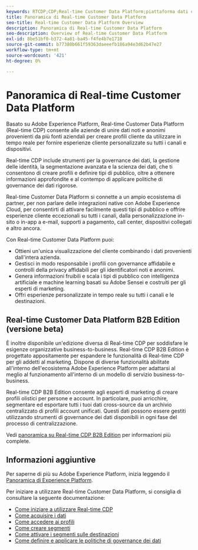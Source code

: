 ```yaml
---
keywords: RTCDP;CDP;Real-time Customer Data Platform;piattaforma dati cliente in tempo reale;cdp in tempo reale;cdp;Customer AI
title: Panoramica di Real-time Customer Data Platform
seo-title: Real-time Customer Data Platform Overview
description: Panoramica di Real-time Customer Data Platform
seo-description: Overview of Real-time Customer Data Platform
exl-id: 8be51bf0-b372-4a81-ba45-f4fe4b7e1718
source-git-commit: b77380b661f59363daeeefb186a94e3d62b47e27
workflow-type: tm+mt
source-wordcount: '421'
ht-degree: 0%

---
```


# Panoramica di Real-time Customer Data Platform

Basato su Adobe Experience Platform, Real-time Customer Data Platform (Real-time CDP) consente alle aziende di unire dati noti e anonimi provenienti da più fonti aziendali per creare profili cliente da utilizzare in tempo reale per fornire esperienze cliente personalizzate su tutti i canali e dispositivi.

Real-time CDP include strumenti per la governance dei dati, la gestione delle identità, la segmentazione avanzata e la scienza dei dati, che ti consentono di creare profili e definire tipi di pubblico, oltre a ottenere informazioni approfondite e al contempo di applicare politiche di governance dei dati rigorose.

Real-time Customer Data Platform si connette a un ampio ecosistema di partner, per non parlare delle integrazioni native con Adobe Experience Cloud, per consentirti di attivare facilmente questi tipi di pubblico e offrire esperienze cliente eccezionali su tutti i canali, dalla personalizzazione in-sito o in-app a e-mail, supporti a pagamento, call center, dispositivi collegati e altro ancora.

Con Real-time Customer Data Platform puoi:

* Ottieni un&#39;unica visualizzazione del cliente combinando i dati provenienti dall&#39;intera azienda.
* Gestisci in modo responsabile i profili con governance affidabile e controlli della privacy affidabili per gli identificatori noti e anonimi.
* Genera informazioni fruibili e scala i tipi di pubblico con intelligenza artificiale e machine learning basati su Adobe Sensei e costruiti per gli esperti di marketing.
* Offri esperienze personalizzate in tempo reale su tutti i canali e le destinazioni.

## Real-time Customer Data Platform B2B Edition (versione beta)

È inoltre disponibile un&#39;edizione diversa di Real-time CDP per soddisfare le esigenze organizzative business-to-business. Real-time CDP B2B Edition è progettato appositamente per espandere le funzionalità di Real-time CDP per gli addetti al marketing. Dispone di diverse funzionalità abilitate all&#39;interno dell&#39;ecosistema Adobe Experience Platform per adattarsi al meglio al funzionamento all&#39;interno di un modello di servizio business-to-business.

Real-time CDP B2B Edition consente agli esperti di marketing di creare profili olistici per persone e account. In particolare, puoi arricchire, segmentare ed esportare tutti i tuoi dati cross-source da un archivio centralizzato di profili account unificati. Questi dati possono essere gestiti utilizzando strumenti di governance dei dati disponibili in ogni fase del processo di centralizzazione.

Vedi [panoramica su Real-time CDP B2B Edition](./b2b-overview.md) per informazioni più complete.

## Informazioni aggiuntive

Per saperne di più su Adobe Experience Platform, inizia leggendo il [Panoramica di Experience Platform](../landing/home.md).

Per iniziare a utilizzare Real-time Customer Data Platform, si consiglia di consultare la seguente documentazione:

* [Come iniziare a utilizzare Real-time CDP](get-started.md)
* [Come acquisire i dati](sources/sources-overview.md)
* [Come accedere ai profili](profile/profile-overview.md)
* [Come creare segmenti](segmentation/segmentation-overview.md)
* [Come attivare i segmenti sulle destinazioni](destinations/overview.md)
* [Come definire e applicare le politiche di governance dei dati](privacy/data-governance-overview.md)
